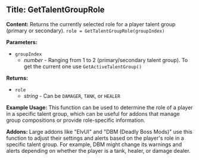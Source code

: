 ## Title: GetTalentGroupRole

**Content:**
Returns the currently selected role for a player talent group (primary or secondary).
`role = GetTalentGroupRole(groupIndex)`

**Parameters:**
- `groupIndex`
  - *number* - Ranging from 1 to 2 (primary/secondary talent group). To get the current one use `GetActiveTalentGroup()`

**Returns:**
- `role`
  - *string* - Can be `DAMAGER`, `TANK`, or `HEALER`

**Example Usage:**
This function can be used to determine the role of a player in a specific talent group, which can be useful for addons that manage group compositions or provide role-specific information.

**Addons:**
Large addons like "ElvUI" and "DBM (Deadly Boss Mods)" use this function to adjust their settings and alerts based on the player's role in a specific talent group. For example, DBM might change its warnings and alerts depending on whether the player is a tank, healer, or damage dealer.